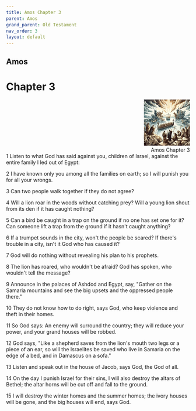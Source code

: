 ```yaml
---
title: Amos Chapter 3
parent: Amos
grand_parent: Old Testament
nav_order: 3
layout: default
---
```


## Amos

# Chapter 3

<div style="clear: both; text-align: right;">
    <img src="/assets/Image/Amos/500/3.jpg" alt="Amos Chapter 3" class="chapter-image" style="max-width: 25%; height: auto;"/>
    <figcaption style="font-size: 14px;">Amos Chapter 3</figcaption>
</div>
1 Listen to what God has said against you, children of Israel, against the entire family I led out of Egypt:

2 I have known only you among all the families on earth; so I will punish you for all your wrongs.

3 Can two people walk together if they do not agree?

4 Will a lion roar in the woods without catching prey? Will a young lion shout from its den if it has caught nothing?

5 Can a bird be caught in a trap on the ground if no one has set one for it? Can someone lift a trap from the ground if it hasn't caught anything?

6 If a trumpet sounds in the city, won't the people be scared? If there's trouble in a city, isn't it God who has caused it?

7 God will do nothing without revealing his plan to his prophets.

8 The lion has roared, who wouldn't be afraid? God has spoken, who wouldn't tell the message?

9 Announce in the palaces of Ashdod and Egypt, say, "Gather on the Samaria mountains and see the big upsets and the oppressed people there."

10 They do not know how to do right, says God, who keep violence and theft in their homes.

11 So God says: An enemy will surround the country; they will reduce your power, and your grand houses will be robbed.

12 God says, "Like a shepherd saves from the lion's mouth two legs or a piece of an ear, so will the Israelites be saved who live in Samaria on the edge of a bed, and in Damascus on a sofa."

13 Listen and speak out in the house of Jacob, says God, the God of all.

14 On the day I punish Israel for their sins, I will also destroy the altars of Bethel; the altar horns will be cut off and fall to the ground.

15 I will destroy the winter homes and the summer homes; the ivory houses will be gone, and the big houses will end, says God.


